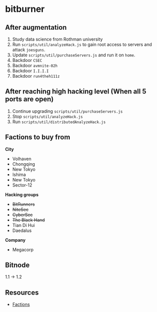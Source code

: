 # bitburner

## After augmentation
1. Study data science from Rothman university
2. Run `scripts/util/analyzeHack.js` to gain root access to servers and attack `joesguns`.
3. Update `scripts/util/purchaseServers.js` and run it on `home`.
4. Backdoor `CSEC`
5. Backdoor `avmnite-02h`
6. Backdoor `I.I.I.I`
7. Backdoor `run4theh111z`

## After reaching high hacking level (When all 5 ports are open)
1. Continue upgrading `scripts/util/purchaseServers.js`
2. Stop `scripts/util/analyzeHack.js`
3. Run `scripts/util/distributedAnalyzeHack.js`

## Factions to buy from
**City**
* Volhaven
* Chongqing
* New Tokyo
* Ishima
* New Tokyo
* Sector-12

**Hacking groups**
* ~~BitRunners~~
* ~~NiteSec~~
* ~~CyberSec~~
* ~~The Black Hand~~
* Tian Di Hui
* Daedalus

**Company**
* Megacorp

## Bitnode
1.1 -> 1.2

## Resources
* [Factions](https://bitburner.readthedocs.io/en/latest/basicgameplay/factions.html)